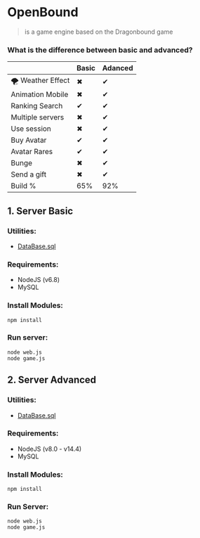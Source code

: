 # OpenBound 
> is a game engine based on the Dragonbound game

### What is the difference between basic and advanced?


||Basic|Adanced|
|--|--|--|
| 🌪 Weather Effect |✖ | ✔ |
| Animation Mobile |✖  | ✔ |
| Ranking Search |✔ | ✔ |
| Multiple servers |✖  | ✔ |
| Use session | ✖ | ✔ |
| Buy Avatar | ✔ | ✔ |
| Avatar Rares| ✔ | ✔ |
| Bunge | ✖ | ✔ |
| Send a gift | ✖ | ✔ |
| Build % | 65% | 92% |


## 1. Server Basic

### Utilities:
- [DataBase.sql](https://github.com/alexwathever/Openbound-HTML5/blob/main/Client%20-%20Basic%20-%20v1-119/DataBase/dragonbound.sql)

### Requirements:
- NodeJS (v6.8)
- MySQL

### Install Modules:
```
npm install
```

### Run server:
```
node web.js
node game.js
```

## 2. Server Advanced
### Utilities:
- [DataBase.sql](https://github.com/alexwathever/Openbound-HTML5/blob/main/Client%20-%20Advanced%20-%20v120/DataBase/game.sql)

### Requirements:
- NodeJS (v8.0 - v14.4)
- MySQL

### Install Modules:
```
npm install
```

### Run Server:
```
node web.js
node game.js
```


